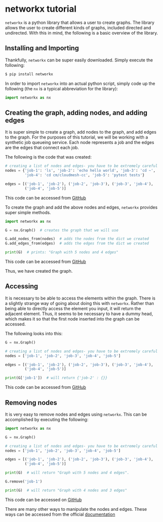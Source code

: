 # networkx tutorial

`networkx` is a python library that allows a user to create graphs. The library allows the user to create different kinds of graphs, included directed and undirected. With this in mind, the following is a basic overview of the library. 

## Installing and Importing

Thankfully, `networkx` can be super easily downloaded. Simply execute the following:

```bash
$ pip install networkx
```

In order to import `networkx` into an actual python script, simply code up the following (the `nx` is a typical abbreviation for the library): 

```python
import networkx as nx
```

## Creating the graph, adding nodes, and adding edges

It is super simple to create a graph, add nodes to the graph, and add edges to the graph. For the purposes of this tutorial, we will be working with a synthetic job queueing service. Each node represents a job and the edges are the edges that connect each job. 

The following is the code that was created:

```python
# creating a list of nodes and edges- you have to be extremely careful not to typo
nodes = {'job-1': 'ls', 'job-2': 'echo hello world', 'job-3': 'cd ~',
         'job-4': 'cd cm/cloudmesh-cc', 'job-5': 'pytest tests'}

edges = [('job-1', 'job-2'), ('job-2', 'job-3'), ('job-3', 'job-4'),
         ('job-4', 'job-5')]
```

This code can be accessed from [GitHub](https://github.com/cybertraining-dsc/reu2022/blob/main/project/graphs/graphs-networkx/test-networkx.py)

To create the graph and add the above nodes and edges, `networkx` provides super simple methods.

```python
import networkx as nx 

G = nx.Graph()  # creates the graph that we will use

G.add_nodes_from(nodes)  # adds the nodes from the dict we created
G.add_edges_from(edges)  # adds the edges from the dict we created

print(G)  # prints: "Graph with 5 nodes and 4 edges"
```

This code can be accessed from [GitHub](https://github.com/cybertraining-dsc/reu2022/blob/main/project/graphs/graphs-networkx/test-networkx.py)

Thus, we have created the graph. 

## Accessing

It is necessary to be able to access the elements within the graph. There is a slightly strange way of going about doing this with `networkx`. Rather than being able to directly access the element you input, it will return the adjacent element. Thus, it seems to be necessary to have a dummy head, which makes it so that the first node inserted into the graph can be accessed. 

The following looks into this:

```python
G = nx.Graph()

# creating a list of nodes and edges- you have to be extremely careful not to typo
nodes = ['job-1', 'job-2', 'job-3', 'job-4', 'job-5']

edges = [('job-1', 'job-2'), ('job-2', 'job-3'), ('job-3', 'job-4'),
         ('job-4', 'job-5')]

print(G['job-1'])  # will return {'job-2' : {}}
```

This code can be accessed from [GitHub]()

## Removing nodes

It is very easy to remove nodes and edges using `networkx`. This can be accomplished by executing the following:

```python
import networkx as nx

G = nx.Graph()

# creating a list of nodes and edges- you have to be extremely careful not to typo
nodes = ['job-1', 'job-2', 'job-3', 'job-4', 'job-5']

edges = [('job-1', 'job-2'), ('job-2', 'job-3'), ('job-3', 'job-4'),
         ('job-4', 'job-5')]

print(G)  # will return "Graph with 5 nodes and 4 edges".

G.remove('job-1')

print(G)  # will return "Graph with 4 nodes and 3 edges"
```

This code can be accessed on [GitHub](https://github.com/cybertraining-dsc/reu2022/blob/main/project/graphs/graphs-networkx/test-networkx.py)

There are many other ways to manipulate the nodes and edges. These ways can be accessed from the official [documentation](https://networkx.org/documentation/stable/index.html)
